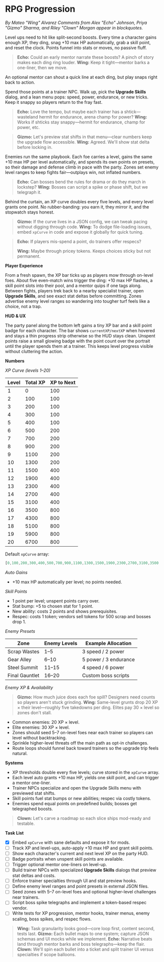 # RPG Progression
*By Mateo "Wing" Alvarez*
*Comments from Alex "Echo" Johnson, Priya "Gizmo" Sharma, and Riley "Clown" Morgan appear in blockquotes.*

Level ups need to hit like split-second boosts. Every time a character gains enough XP, they ding, snag +10 max HP automatically, grab a skill point, and reset the clock. Points funnel into stats or moves, no passive fluff.

> **Echo:** Could an early mentor narrate these boosts? A pinch of story makes each ding ring louder.
> **Wing:** Keep it tight—mentor barks a one-liner, then we move.

An optional mentor can shout a quick line at each ding, but play snaps right back to action.

Spend those points at a trainer NPC. Walk up, pick the **Upgrade Skills** dialog, and a lean menu pops: speed, power, endurance, or new tricks. Keep it snappy so players return to the fray fast.

> **Echo:** Love the tempo, but maybe each trainer has a shtick—wasteland hermit for endurance, arena champ for power?
> **Wing:** Works if shticks stay snappy—hermit for endurance, champ for power, etc.

> **Gizmo:** Let's preview stat shifts in that menu—clear numbers keep the upgrade flow accessible.
> **Wing:** Agreed. We'll show stat delta before locking in.

Enemies run the same playbook. Each foe carries a level, gains the same +10 max HP per level automatically, and spends its own points on presets, so their damage and defense climb in pace with the party. Zones set enemy level ranges to keep fights fair—outplays win, not inflated numbers.

> **Echo:** Can bosses bend the rules for drama or do they march in lockstep?
> **Wing:** Bosses can script a spike or phase shift, but we telegraph it.

Behind the curtain, an XP curve doubles every five levels, and every level grants one point. No rubber-banding: you earn it, they mirror it, and the stopwatch stays honest.

> **Gizmo:** If the curve lives in a JSON config, we can tweak pacing without digging through code.
> **Wing:** To dodge file-loading issues, embed `xpCurve` in code and expose it globally for quick tuning.

> **Echo:** If players mis-spend a point, do trainers offer respecs?
>
> **Wing:** Maybe through pricey tokens. Keeps choices sticky but not permanent.

**Player Experience**

From a fresh spawn, the XP bar ticks up as players mow through on-level foes.
About five even-match wins trigger the ding: +10 max HP flashes, a skill point
slots into their pool, and a mentor quips if one tags along. Between fights,
players trek back to a nearby specialist trainer, open **Upgrade Skills**, and
see exact stat deltas before committing. Zones advertise enemy level ranges so
wandering into tougher turf feels like a choice, not a trap.

**HUD & UX**

The party panel along the bottom left gains a tiny XP bar and a skill point badge for each character. The bar shows `currentXP/nextXP` when hovered and stays a thin progress strip otherwise so the HUD stays clean. Unspent points raise a small glowing badge with the point count over the portrait until the player spends them at a trainer. This keeps level progress visible without cluttering the action.


**Numbers**

*XP Curve (levels 1–20)*

| Level | Total XP | XP to Next |
| --- | --- | --- |
| 1 | 0 | 100 |
| 2 | 100 | 100 |
| 3 | 200 | 100 |
| 4 | 300 | 100 |
| 5 | 400 | 100 |
| 6 | 500 | 200 |
| 7 | 700 | 200 |
| 8 | 900 | 200 |
| 9 | 1100 | 200 |
| 10 | 1300 | 200 |
| 11 | 1500 | 400 |
| 12 | 1900 | 400 |
| 13 | 2300 | 400 |
| 14 | 2700 | 400 |
| 15 | 3100 | 400 |
| 16 | 3500 | 800 |
| 17 | 4300 | 800 |
| 18 | 5100 | 800 |
| 19 | 5900 | 800 |
| 20 | 6700 | 800 |

Default `xpCurve` array:

```js
[0,100,200,300,400,500,700,900,1100,1300,1500,1900,2300,2700,3100,3500,4300,5100,5900,6700]
```

*Auto Gains*

- +10 max HP automatically per level; no points needed.

*Skill Points*

- 1 point per level; unspent points carry over.
- Stat bump: +5 to chosen stat for 1 point.
- New ability: costs 2 points and shows prerequisites.
- Respec: costs 1 token; vendors sell tokens for 500 scrap and bosses drop 1.

*Enemy Presets*

| Zone | Enemy Levels | Example Allocation |
| --- | --- | --- |
| Scrap Wastes | 1–5 | 3 speed / 2 power |
| Gear Alley | 6–10 | 5 power / 3 endurance |
| Steel Summit | 11–15 | 4 speed / 6 power |
| Final Gauntlet | 16–20 | Custom boss scripts |

*Enemy XP & Availability*

> **Gizmo:** How much juice does each foe spill? Designers need counts so players
aren't stuck grinding.
> **Wing:** Same-level grunts drop 20 XP × their level—roughly five takedowns per
ding. Elites pay 30 × level so zones don't stall.

- Common enemies: 20 XP × level.
- Elite enemies: 30 XP × level.
- Zones should seed 5–7 on-level foes near each trainer so players can level
without backtracking.
- Sprinkle higher-level threats off the main path as opt-in challenges.
- Route loops should funnel back toward trainers so the upgrade trip feels
natural.

**Systems**
- XP thresholds double every five levels; curve stored in the `xpCurve` array.
- Each level auto grants +10 max HP, yields one skill point, and can trigger a mentor one-liner.
- Trainer NPCs specialize and open the Upgrade Skills menu with previewed stat shifts.
- Skill points fuel stat bumps or new abilities; respec via costly tokens.
- Enemies spend equal points on predefined builds; bosses get telegraphed boosts.

> **Clown:** Let's carve a roadmap so each slice ships mod-ready and testable.

**Task List**
- [x] Embed `xpCurve` with sane defaults and expose it for mods.
- [ ] Track XP and level-ups, auto-apply +10 max HP and grant skill points.
- [ ] Show each character's current and next level XP on the party HUD.
- [ ] Badge portraits when unspent skill points are available.
- [ ] Trigger optional mentor one-liners on level-up.
- [ ] Build trainer NPCs with specialized **Upgrade Skills** dialogs that preview stat deltas and costs.
- [ ] Enforce trainer specialties through UI and stat preview hooks.
- [ ] Define enemy level ranges and point presets in external JSON files.
- [ ] Seed zones with 5–7 on-level foes and optional higher-level challenges near trainers.
- [ ] Script boss spike telegraphs and implement a token-based respec vendor.
- [ ] Write tests for XP progression, mentor hooks, trainer menus, enemy scaling, boss spikes, and respec flows.

> **Wing:** Task granularity looks good—core loop first, content second, tests last.
> **Gizmo:** Each bullet maps to one system; capture JSON schemas and UI mocks while we implement.
> **Echo:** Narrative beats land through mentor barks and boss telegraphs—keep the flair.
> **Clown:** We'll spin each bullet into a ticket and split trainer UI versus specialties if scope balloons.
